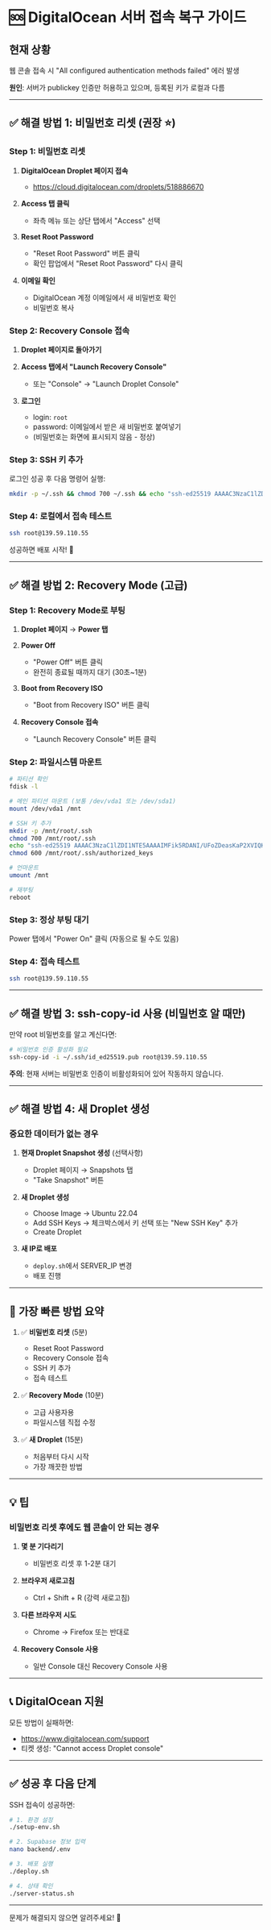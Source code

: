 # 🆘 DigitalOcean 서버 접속 복구 가이드

## 현재 상황

웹 콘솔 접속 시 "All configured authentication methods failed" 에러 발생

**원인**: 서버가 publickey 인증만 허용하고 있으며, 등록된 키가 로컬과 다름

---

## ✅ 해결 방법 1: 비밀번호 리셋 (권장 ⭐)

### Step 1: 비밀번호 리셋

1. **DigitalOcean Droplet 페이지 접속**
   - https://cloud.digitalocean.com/droplets/518886670

2. **Access 탭 클릭**
   - 좌측 메뉴 또는 상단 탭에서 "Access" 선택

3. **Reset Root Password**
   - "Reset Root Password" 버튼 클릭
   - 확인 팝업에서 "Reset Root Password" 다시 클릭

4. **이메일 확인**
   - DigitalOcean 계정 이메일에서 새 비밀번호 확인
   - 비밀번호 복사

### Step 2: Recovery Console 접속

1. **Droplet 페이지로 돌아가기**

2. **Access 탭에서 "Launch Recovery Console"**
   - 또는 "Console" → "Launch Droplet Console"

3. **로그인**
   - login: `root`
   - password: 이메일에서 받은 새 비밀번호 붙여넣기
   - (비밀번호는 화면에 표시되지 않음 - 정상)

### Step 3: SSH 키 추가

로그인 성공 후 다음 명령어 실행:

```bash
mkdir -p ~/.ssh && chmod 700 ~/.ssh && echo "ssh-ed25519 AAAAC3NzaC1lZDI1NTE5AAAAIMFik5RDANI/UFoZDeasKaP2XVIQKF4xz2CFoyaPnZ8L iloveume@naver.com" >> ~/.ssh/authorized_keys && chmod 600 ~/.ssh/authorized_keys && echo "✅ 완료!"
```

### Step 4: 로컬에서 접속 테스트

```bash
ssh root@139.59.110.55
```

성공하면 배포 시작! 🎉

---

## ✅ 해결 방법 2: Recovery Mode (고급)

### Step 1: Recovery Mode로 부팅

1. **Droplet 페이지** → **Power 탭**

2. **Power Off**
   - "Power Off" 버튼 클릭
   - 완전히 종료될 때까지 대기 (30초~1분)

3. **Boot from Recovery ISO**
   - "Boot from Recovery ISO" 버튼 클릭

4. **Recovery Console 접속**
   - "Launch Recovery Console" 버튼 클릭

### Step 2: 파일시스템 마운트

```bash
# 파티션 확인
fdisk -l

# 메인 파티션 마운트 (보통 /dev/vda1 또는 /dev/sda1)
mount /dev/vda1 /mnt

# SSH 키 추가
mkdir -p /mnt/root/.ssh
chmod 700 /mnt/root/.ssh
echo "ssh-ed25519 AAAAC3NzaC1lZDI1NTE5AAAAIMFik5RDANI/UFoZDeasKaP2XVIQKF4xz2CFoyaPnZ8L iloveume@naver.com" >> /mnt/root/.ssh/authorized_keys
chmod 600 /mnt/root/.ssh/authorized_keys

# 언마운트
umount /mnt

# 재부팅
reboot
```

### Step 3: 정상 부팅 대기

Power 탭에서 "Power On" 클릭 (자동으로 될 수도 있음)

### Step 4: 접속 테스트

```bash
ssh root@139.59.110.55
```

---

## ✅ 해결 방법 3: ssh-copy-id 사용 (비밀번호 알 때만)

만약 root 비밀번호를 알고 계신다면:

```bash
# 비밀번호 인증 활성화 필요
ssh-copy-id -i ~/.ssh/id_ed25519.pub root@139.59.110.55
```

**주의**: 현재 서버는 비밀번호 인증이 비활성화되어 있어 작동하지 않습니다.

---

## ✅ 해결 방법 4: 새 Droplet 생성

### 중요한 데이터가 없는 경우

1. **현재 Droplet Snapshot 생성** (선택사항)
   - Droplet 페이지 → Snapshots 탭
   - "Take Snapshot" 버튼

2. **새 Droplet 생성**
   - Choose Image → Ubuntu 22.04
   - Add SSH Keys → 체크박스에서 키 선택 또는 "New SSH Key" 추가
   - Create Droplet

3. **새 IP로 배포**
   - `deploy.sh`에서 SERVER_IP 변경
   - 배포 진행

---

## 🎯 가장 빠른 방법 요약

1. ✅ **비밀번호 리셋** (5분)
   - Reset Root Password
   - Recovery Console 접속
   - SSH 키 추가
   - 접속 테스트

2. ✅ **Recovery Mode** (10분)
   - 고급 사용자용
   - 파일시스템 직접 수정

3. ✅ **새 Droplet** (15분)
   - 처음부터 다시 시작
   - 가장 깨끗한 방법

---

## 💡 팁

### 비밀번호 리셋 후에도 웹 콘솔이 안 되는 경우

1. **몇 분 기다리기**
   - 비밀번호 리셋 후 1-2분 대기

2. **브라우저 새로고침**
   - Ctrl + Shift + R (강력 새로고침)

3. **다른 브라우저 시도**
   - Chrome → Firefox 또는 반대로

4. **Recovery Console 사용**
   - 일반 Console 대신 Recovery Console 사용

---

## 📞 DigitalOcean 지원

모든 방법이 실패하면:
- https://www.digitalocean.com/support
- 티켓 생성: "Cannot access Droplet console"

---

## ✅ 성공 후 다음 단계

SSH 접속이 성공하면:

```bash
# 1. 환경 설정
./setup-env.sh

# 2. Supabase 정보 입력
nano backend/.env

# 3. 배포 실행
./deploy.sh

# 4. 상태 확인
./server-status.sh
```

---

문제가 해결되지 않으면 알려주세요! 🚀
